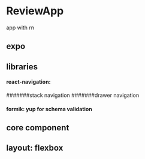 # ReviewApp

app with rn

## expo

## libraries

#### react-navigation:

#######stack navigation
#######drawer navigation

#### formik: yup for schema validation

## core component

## layout: flexbox
